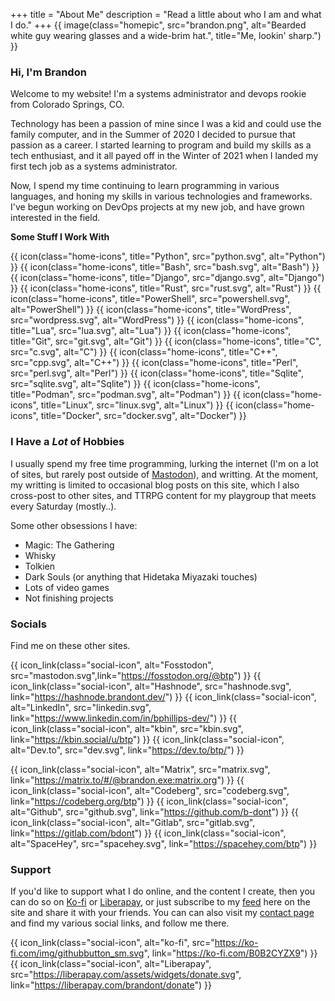 +++
title = "About Me"
description = "Read a little about who I am and what I do."
+++
{{ image(class="homepic", src="brandon.png", alt="Bearded white guy wearing glasses and a wide-brim hat.", title="Me, lookin' sharp.") }}
### Hi, I'm Brandon
Welcome to my website! I'm a systems administrator and devops rookie from Colorado Springs, CO. 

Technology has been a passion of mine since I was a kid and could use the family computer, and in the Summer of 2020 I decided to pursue that passion as a career. I started learning to program and build my skills as a tech enthusiast, and it all payed off in the Winter of 2021 when I landed my first tech job as a systems administrator.

Now, I spend my time continuing to learn programming in various languages, and honing my skills in various technologies and frameworks. I've begun working on DevOps projects at my new job, and have grown interested in the field.

**Some Stuff I Work With**

{{ icon(class="home-icons", title="Python", src="python.svg", alt="Python") }}
{{ icon(class="home-icons", title="Bash", src="bash.svg", alt="Bash") }}
{{ icon(class="home-icons", title="Django", src="django.svg", alt="Django") }}
{{ icon(class="home-icons", title="Rust", src="rust.svg", alt="Rust") }}
{{ icon(class="home-icons", title="PowerShell", src="powershell.svg", alt="PowerShell") }}
{{ icon(class="home-icons", title="WordPress", src="wordpress.svg", alt="WordPress") }}
{{ icon(class="home-icons", title="Lua", src="lua.svg", alt="Lua") }}
{{ icon(class="home-icons", title="Git", src="git.svg", alt="Git") }}
{{ icon(class="home-icons", title="C", src="c.svg", alt="C") }}
{{ icon(class="home-icons", title="C++", src="cpp.svg", alt="C++") }}
{{ icon(class="home-icons", title="Perl", src="perl.svg", alt="Perl") }}
{{ icon(class="home-icons", title="Sqlite", src="sqlite.svg", alt="Sqlite") }}
{{ icon(class="home-icons", title="Podman", src="podman.svg", alt="Podman") }}
{{ icon(class="home-icons", title="Linux", src="linux.svg", alt="Linux") }}
{{ icon(class="home-icons", title="Docker", src="docker.svg", alt="Docker") }}

### I Have a _Lot_ of Hobbies
I usually spend my free time programming, lurking the internet (I'm on a lot of sites, but rarely post outside of [Mastodon](https://fosstodon.org/@btp)), and writting. At the moment, my writting is limited to occasional blog posts on this site, which I also cross-post to other sites, and TTRPG content for my playgroup that meets every Saturday (mostly..).

Some other obsessions I have:
- Magic: The Gathering
- Whisky
- Tolkien
- Dark Souls (or anything that Hidetaka Miyazaki touches)
- Lots of video games
- Not finishing projects

### Socials
Find me on these other sites.

{{ icon_link(class="social-icon", alt="Fosstodon", src="mastodon.svg",link="https://fosstodon.org/@btp") }}
{{ icon_link(class="social-icon", alt="Hashnode", src="hashnode.svg", link="https://hashnode.brandont.dev/") }}
{{ icon_link(class="social-icon", alt="LinkedIn", src="linkedin.svg", link="https://www.linkedin.com/in/bphillips-dev/") }}
{{ icon_link(class="social-icon", alt="kbin", src="kbin.svg", link="https://kbin.social/u/btp") }}
{{ icon_link(class="social-icon", alt="Dev.to", src="dev.svg", link="https://dev.to/btp/") }}

{{ icon_link(class="social-icon", alt="Matrix", src="matrix.svg", link="https://matrix.to/#/@brandon.exe:matrix.org") }}
{{ icon_link(class="social-icon", alt="Codeberg", src="codeberg.svg", link="https://codeberg.org/btp") }}
{{ icon_link(class="social-icon", alt="Github", src="github.svg", link="https://github.com/b-dont") }}
{{ icon_link(class="social-icon", alt="Gitlab", src="gitlab.svg", link="https://gitlab.com/bdont") }}
{{ icon_link(class="social-icon", alt="SpaceHey", src="spacehey.svg", link="https://spacehey.com/btp") }}

### Support
If you'd like to support what I do online, and the content I create, then you can do so on [Ko-fi](https://ko-fi.com/brandont) or [Liberapay](https://liberapay.com/brandont/), or just subscribe to my [feed](https://brandont.dev/atom.xml) here on the site and share it with your friends. You can can also visit my [contact page](https://brandont.dev/contact) and find my various social links, and follow me there. 

{{ icon_link(class="social-icon", alt="ko-fi", src="https://ko-fi.com/img/githubbutton_sm.svg", link="https://ko-fi.com/B0B2CYZX9") }}
{{ icon_link(class="social-icon", alt="Liberapay", src="https://liberapay.com/assets/widgets/donate.svg", link="https://liberapay.com/brandont/donate") }}
